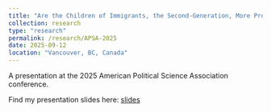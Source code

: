 ```yaml
---
title: "Are the Children of Immigrants, the Second-Generation, More Progressive?"
collection: research
type: "research"
permalink: /research/APSA-2025
date: 2025-09-12
location: "Vancouver, BC, Canada"
---
```


A presentation at the 2025 American Political Science Association conference.

Find my presentation slides here: <a href="../files/APSA2025.pdf">slides</a> 
